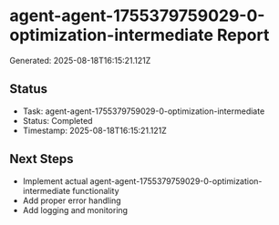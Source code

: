 # agent-agent-1755379759029-0-optimization-intermediate Report

Generated: 2025-08-18T16:15:21.121Z

## Status
- Task: agent-agent-1755379759029-0-optimization-intermediate
- Status: Completed
- Timestamp: 2025-08-18T16:15:21.121Z

## Next Steps
- Implement actual agent-agent-1755379759029-0-optimization-intermediate functionality
- Add proper error handling
- Add logging and monitoring

